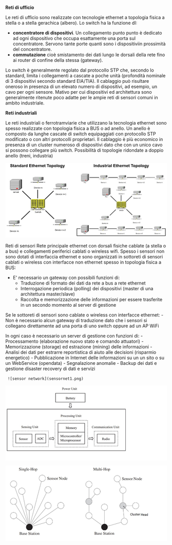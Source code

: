 **Reti di ufficio**

Le reti di ufficio sono realizzate con tecnologie ethernet a topologia fisica a stella o a stella gerachica (albero). Lo switch ha la funzione dI:
- **concentratore di dispositivi**. Un collegamento punto punto è dedicato ad ogni dispositivo che occupa esattamente una porta sul concentratore. Servono tante porte quanti sono i dispositiviin prossimità del concentratore.
- **commutazione** cioè smistamento dei dati lungo le dorsali della rete fino ai router di confine della stessa (gateway).

Lo switch è generalmente regolato dal protocollo STP che, secondo lo standard, limita i collegamenti a cascate a poche unità (profondità nominale di 3 dispositivi secondo standard EIA/TIA).
Il cablaggio può risultare oneroso in presenza di un elevato numero di dispositivi, ad esempio, un cavo per ogni sensore. Mativo per cui dispositivi ed architettura sono generalmente ritenute poco adatte per le ampie reti di sensori comuni in ambito industriale.

**Reti industriali**

Le reti industriali o ferrotramviarie che utilizzano la tecnologia ethernet sono spesso realizzate con topologia fisica a BUS o ad anello.
Un anello è composto da lunghe cascate di switch equipaggiati con protocollo STP modificato o con altri protocolli proprietari.
Il cablaggio è più economico in presenza di un cluster numeroso di dispositivi dato che con un unico cavo si possono collegare più switch.
Possibilità di topologie ridondate a doppio anello (treni, industria)

![industrialnet](industrialnet.jpg)



Reti di sensori 
Rete principale ethernet con dorsali fisiche cablate (a stella o a bus) e collegamenti periferici cablati o wireless wifi.
Spesso i sensori non sono dotati di interfaccia ethernet e sono organizzati in sottoreti di sensori cablati o wireless con interfacce non ethernet spesso in topologia fisica a BUS:
- E' necessario un gateway con possibili funzioni di:
    - Traduzione di formato dei dati da rete a bus a rete ethernet
    - Interrogazione periodica (polling) dei dispositivi (master di una architettura master/slave)
    - Raccolta e memorizzazione delle informazioni per essere trasferite in un secondo momento al server di gestione

Se le sottoreti di sensori sono cablate o wireless con interfacce ethernet:
    - Non è necessario alcun gateway di traduzione dato che i sensori si collegano direttamente ad una porta di uno switch oppure ad un AP WiFi

In ogni caso è necessario un server di gestione con funzioni di:
      - Processamento (elaborazione nuovo stato e comando attuatori)
      - Memorizzazione (storage) ed estrazione (mining) delle informazioni 
      - Analisi dei dati per estrarre reportistica di aiuto alle decisioni (risparmio energetico)
      - Pubblicazione in Internet delle informazioni su un un sito o su un WebService (opendata)
      - Segnalazione anomalie 
      - Backup dei dati e gestione disaster recovery di dati e servizi
     
     ![sensor network](sensornet1.png)


![hops](sensorunit.png)

![hops](hops.png)

